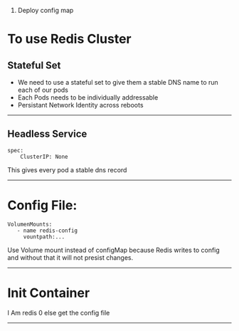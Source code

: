 1. Deploy config map

# To use Redis Cluster
## Stateful Set
* We need to use a stateful set to give them a stable DNS name to run each of our pods
* Each Pods needs to be individually addressable
* Persistant Network Identity across reboots

---
## Headless Service
```
spec:
    ClusterIP: None 

```
This gives every pod a stable dns record

---
# Config File:
 ```
 VolumenMounts:
    - name redis-config
      vountpath:...
```

Use Volume mount instead of configMap because Redis writes to config and without that it will not presist changes.

---
# Init Container
I Am redis 0 else get the config file


---


